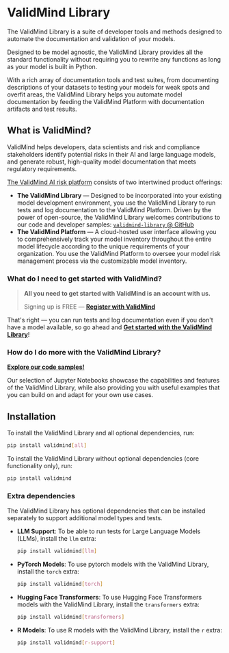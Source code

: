 # ValidMind Library

The ValidMind Library is a suite of developer tools and methods designed to automate the documentation and validation of your models.

Designed to be model agnostic, the ValidMind Library provides all the standard functionality without requiring you to rewrite any functions as long as your model is built in Python.

With a rich array of documentation tools and test suites, from documenting descriptions of your datasets to testing your models for weak spots and overfit areas, the ValidMind Library helps you automate model documentation by feeding the ValidMind Platform with documentation artifacts and test results.

## What is ValidMind?

ValidMind helps developers, data scientists and risk and compliance stakeholders identify potential risks in their AI and large language models, and generate robust, high-quality model documentation that meets regulatory requirements.

[The ValidMind AI risk platform](https://docs.validmind.ai/about/overview.html) consists of two intertwined product offerings:

- **The ValidMind Library** — Designed to be incorporated into your existing model development environment, you use the ValidMind Library to run tests and log documentation to the ValidMind Platform. Driven by the power of open-source, the ValidMind Library welcomes contributions to our code and developer samples: [`validmind-library` @ GitHub](https://github.com/validmind/validmind-library)
- **The ValidMind Platform** — A cloud-hosted user interface allowing you to comprehensively track your model inventory throughout the entire model lifecycle according to the unique requirements of your organization. You use the ValidMind Platform to oversee your model risk management process via the customizable model inventory.

### What do I need to get started with ValidMind?

> **All you need to get started with ValidMind is an account with us.**
>
> Signing up is FREE — **[Register with ValidMind](https://docs.validmind.ai/guide/configuration/register-with-validmind.html)**

That's right — you can run tests and log documentation even if you don't have a model available, so go ahead and [**Get started with the ValidMind Library**](https://docs.validmind.ai/developer/get-started-validmind-library.html)!

### How do I do more with the ValidMind Library?

**[Explore our code samples!](https://docs.validmind.ai/developer/samples-jupyter-notebooks.html)**

Our selection of Jupyter Notebooks showcase the capabilities and features of the ValidMind Library, while also providing you with useful examples that you can build on and adapt for your own use cases.

## Installation

To install the ValidMind Library and all optional dependencies, run:

```bash
pip install validmind[all]
```

To install the ValidMind Library without optional dependencies (core functionality only), run:

```bash
pip install validmind
```

### Extra dependencies

The ValidMind Library has optional dependencies that can be installed separately to support additional model types and tests.

- **LLM Support**: To be able to run tests for Large Language Models (LLMs), install the `llm` extra:

    ```bash
    pip install validmind[llm]
    ```

- **PyTorch Models**: To use pytorch models with the ValidMind Library, install the `torch` extra:

    ```bash
    pip install validmind[torch]
    ```

- **Hugging Face Transformers**: To use Hugging Face Transformers models with the ValidMind Library, install the `transformers` extra:

    ```bash
    pip install validmind[transformers]
    ```

- **R Models**: To use R models with the ValidMind Library, install the `r` extra:

    ```bash
    pip install validmind[r-support]
    ```

